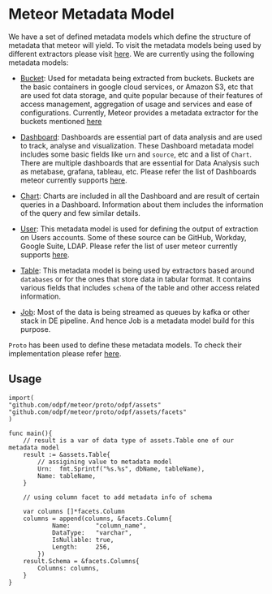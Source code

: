 # Meteor Metadata Model

We have a set of defined metadata models which define the structure of metadata that meteor will yield.
To visit the metadata models being used by different extractors please visit [here](../reference/extractors.md).
We are currently using the following metadata models:

* [Bucket](../../proto/odpf/meta/Bucket.pb.go):
Used for metadata being extracted from buckets. Buckets are the basic containers in google cloud services, or Amazon S3, etc that are used fot data storage, and quite popular because of their features of access management, aggregation of usage and services and ease of configurations.
Currently, Meteor provides a metadata extractor for the buckets mentioned [here](../reference/extractors.md)

* [Dashboard](../../proto/odpf/meta/Dashboard.pb.go):
Dashboards are essential part of data analysis and are used to track, analyse and visualization.
These Dashboard metadata model includes some basic fields like `urn` and `source`, etc and a list of `Chart`.
There are multiple dashboards that are essential for Data Analysis such as metabase, grafana, tableau, etc.
Please refer the list of Dashboards meteor currently supports [here](../reference/extractors.md).

* [Chart](../../proto/odpf/meta/Chart.pb.go):
Charts are included in all the Dashboard and are result of certain queries in a Dashboard.
Information about them includes the information of the query and few similar details.

* [User](../../proto/odpf/meta/User.pb.go):
This metadata model is used for defining the output of extraction on Users accounts.
Some of these source can be GitHub, Workday, Google Suite, LDAP.
Please refer the list of user meteor currently supports [here](../reference/extractors.md).

* [Table](../../proto/odpf/meta/Table.pb.go):
This metadata model is being used by extractors based around `databases` or for the ones that store data in tabular format.
It contains various fields that includes `schema` of the table and other access related information.

* [Job](../../proto/odpf/meta/Job.pb.go):
Most of the data is being streamed as queues by kafka or other stack in DE pipeline.
And hence Job is a metadata model build for this purpose.

`Proto` has been used to define these metadata models.
To check their implementation please refer [here](../../proto/odpf/meta/README.md).

## Usage

```golang
import(
"github.com/odpf/meteor/proto/odpf/assets"
"github.com/odpf/meteor/proto/odpf/assets/facets"
)

func main(){
    // result is a var of data type of assets.Table one of our metadata model
    result := &assets.Table{
        // assigining value to metadata model
        Urn:  fmt.Sprintf("%s.%s", dbName, tableName),
        Name: tableName,
    }

    // using column facet to add metadata info of schema

    var columns []*facets.Column
    columns = append(columns, &facets.Column{
            Name:       "column_name",
            DataType:   "varchar",
            IsNullable: true,
            Length:     256,
        })
    result.Schema = &facets.Columns{
        Columns: columns,
    }
}
```
